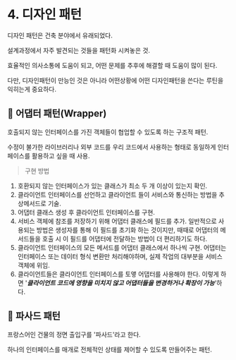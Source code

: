 # 4.  디자인 패턴

디자인 패턴은 건축 분야에서 유래되었다.

설계과정에서 자주 발견되는 것들을 패턴화 시켜놓은 것.

효율적인 의사소통에 도움이 되고, 어떤 문제를 추후에 해결할 때 도움이 많이 된다.

다만, 디자인패턴이 만능인 것은 아니라 어떤상황에 어떤 디자인패턴을 쓴다는 루틴을 익히는게 중요하다.

## 🎇 어댑터 패턴(Wrapper)

호출되지 않는 인터페이스를 가진 객체들이 협업할 수 있도록 하는 구조적 패턴.

수정이 불가한 라이브러리나 외부 코드를 우리 코드에서 사용하는 형태로 동일하게 인터페이스를 활용하고 싶을 때 사용.

>  구현 방법

1. 호환되지 않는 인터페이스가 있는 클래스가 최소 두 개 이상이 있는지 확인.
2. 클라이언트 인터페이스를 선언하고 클라이언트 들이 서비스와 통신하는 방법을 추상메서드로 기술.
3. 어댑터 클래스 생성 후 클라이언트 인터페이스를 구현.
4. 서비스 객체에 참조를 저장하기 위해 어댑터 클래스에 필드를 추가. 일반적으로 사용되는 방법은 생성자를 통해 이 필드를 초기화 하는 것이지만, 때때로 어댑터의 메서드들을 호출 시 이 필드를 어댑터에 전달하는 방법이 더 편리하기도 하다.
5. 클라이언트 인터페이스의 모든 메서드를 어댑터 클래스에서 하나씩 구현. 어댑터는 인터페이스 또는 데이터 형식 변환만 처리해야하며, 실제 작업의 대부분을 서비스 객체에 위임.
6. 클라이언트들은 클라이언트 인터페이스를 토앻 어댑터를 사용해야 한다. 이렇게 하면 '***클라이언트 코드에 영향을 미치지 않고 어댑터들을 변경하거나  확장이 가능***'하다.

## 🎇 파사드 패턴

프랑스어인 건물의 정면 출입구를 '파사드'라고 한다.

하나의 인터페이스를 매개로 전체적인 상태를 제어할 수 있도록 만들어주는 패턴.
